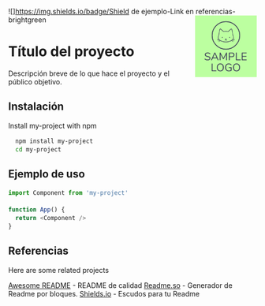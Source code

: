 ![]https://img.shields.io/badge/Shield de ejemplo-Link en referencias-brightgreen
<img src="/images/logo.png" width=125 height=125 align="right">

# Título del proyecto

Descripción breve de lo que hace el proyecto y el público objetivo.


## Instalación

Install my-project with npm

```bash
  npm install my-project
  cd my-project
```
    
## Ejemplo de uso

```javascript
import Component from 'my-project'

function App() {
  return <Component />
}
```

## Referencias

Here are some related projects

[Awesome README](https://github.com/matiassingers/awesome-readme) - README de calidad
[Readme.so](https://readme.so/es/) - Generador de Readme por bloques.
[Shields.io](https://shields.io/) - Escudos para tu Readme 

